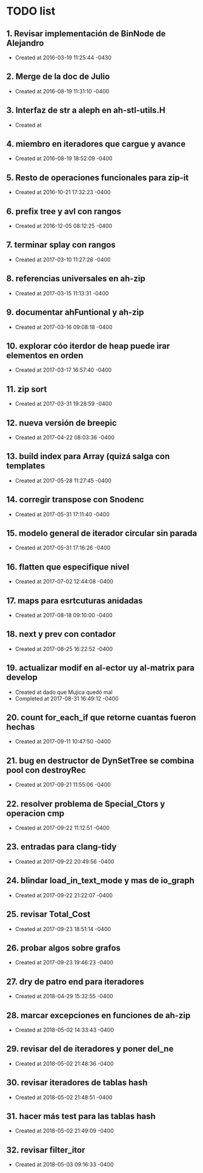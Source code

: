 # TODO list
## 1. Revisar implementación de BinNode de Alejandro
- Created at   2016-03-19 11:25:44 -0430

## 2. Merge de la doc de Julio
- Created at   2016-08-19 11:31:10 -0400

## 3. Interfaz de str a aleph en ah-stl-utils.H 
- Created at   

## 4. miembro en iteradores que cargue y avance
- Created at   2016-08-19 18:52:09 -0400

## 5. Resto de operaciones funcionales para zip-it
- Created at   2016-10-21 17:32:23 -0400

## 6. prefix tree y avl con rangos
- Created at   2016-12-05 08:12:25 -0400

## 7. terminar splay con rangos
- Created at   2017-03-10 11:27:28 -0400

## 8. referencias universales en ah-zip
- Created at   2017-03-15 11:13:31 -0400

## 9. documentar ahFuntional y ah-zip
- Created at   2017-03-16 09:08:18 -0400

## 10. explorar cóo iterdor de heap puede irar elementos en orden
- Created at   2017-03-17 16:57:40 -0400

## 11. zip sort
- Created at   2017-03-31 19:28:59 -0400

## 12. nueva versión de breepic
- Created at   2017-04-22 08:03:36 -0400

## 13. build index para Array (quizá salga con templates
- Created at   2017-05-28 11:27:45 -0400

## 14. corregir transpose con Snodenc
- Created at   2017-05-31 17:11:40 -0400

## 15. modelo general de iterador circular sin parada
- Created at   2017-05-31 17:16:26 -0400

## 16. flatten que especifique nivel
- Created at   2017-07-02 12:44:08 -0400

## 17. maps para esrtcuturas anidadas
- Created at   2017-08-18 09:10:00 -0400

## 18. next y prev con contador
- Created at   2017-08-25 16:22:52 -0400

## 19. actualizar modif en al-ector uy al-matrix para develop
- Created at    dado que Mujica quedó mal
- Completed at 2017-08-31 16:49:12 -0400

## 20. count for_each_if que retorne cuantas fueron hechas
- Created at   2017-09-11 10:47:50 -0400

## 21. bug en destructor de DynSetTree se combina pool con destroyRec
- Created at   2017-09-21 11:55:06 -0400

## 22. resolver problema de Special_Ctors y operacion cmp
- Created at   2017-09-22 11:12:51 -0400

## 23. entradas para clang-tidy
- Created at   2017-09-22 20:49:56 -0400

## 24. blindar load_in_text_mode y mas de io_graph
- Created at   2017-09-22 21:22:07 -0400

## 25. revisar Total_Cost
- Created at   2017-09-23 18:51:14 -0400

## 26. probar algos sobre grafos
- Created at   2017-09-23 19:46:23 -0400

## 27. dry de patro end para iteradores
- Created at   2018-04-29 15:32:55 -0400

## 28. marcar excepciones en funciones de ah-zip
- Created at   2018-05-02 14:33:43 -0400

## 29. revisar del de iteradores y poner del_ne
- Created at   2018-05-02 21:48:36 -0400

## 30. revisar iteradores de tablas hash
- Created at   2018-05-02 21:48:51 -0400

## 31. hacer más test para las tablas hash
- Created at   2018-05-02 21:49:09 -0400

## 32. revisar filter_itor
- Created at   2018-05-03 09:16:33 -0400

